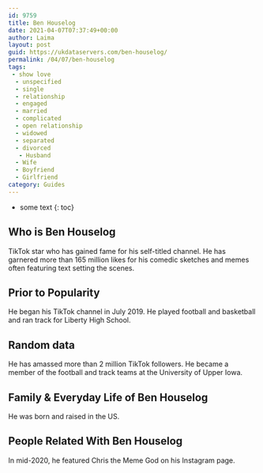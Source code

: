```yaml
---
id: 9759
title: Ben Houselog
date: 2021-04-07T07:37:49+00:00
author: Laima
layout: post
guid: https://ukdataservers.com/ben-houselog/
permalink: /04/07/ben-houselog
tags:
 - show love
  - unspecified
  - single
  - relationship
  - engaged
  - married
  - complicated
  - open relationship
  - widowed
  - separated
  - divorced
   - Husband
  - Wife
  - Boyfriend
  - Girlfriend
category: Guides
---
```


* some text
{: toc}


## Who is Ben Houselog
                  
                  
                  
TikTok star who has gained fame for his self-titled channel. He has garnered more than 165 million likes for his comedic sketches and memes often featuring text setting the scenes.
                  
              
            
              
            
                
                
                
## Prior to Popularity
                  
                  
                  
He began his TikTok channel in July 2019. He played football and basketball and ran track for Liberty High School. 
                  
              
            
              
            
                
                
                
## Random data
                  
                  
                  
He has amassed more than 2 million TikTok followers. He became a member of the football and track teams at the University of Upper Iowa. 
                  
              
            
              
            
                
                
                
## Family & Everyday Life of Ben Houselog
                  
                  
                  
He was born and raised in the US.
                  
              
            
              
            
                
                
                
## People Related With Ben Houselog
                  
                  
                  
In mid-2020, he featured Chris the Meme God on his Instagram page.
                  
              
            
              
            
                
              
            
              
              
            
            
              
            
          
          
          